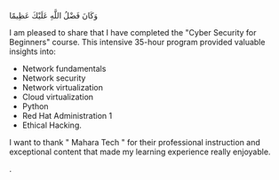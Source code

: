
وَكَانَ فَضْلُ اللَّهِ عَلَيْكَ عَظِيمًا

I am pleased to share that I have completed the "Cyber Security for Beginners" course. This intensive 35-hour program provided valuable insights into:
- Network fundamentals
- Network security
- Network virtualization
- Cloud virtualization
- Python
- Red Hat Administration 1
- Ethical Hacking.

I want to thank " Mahara Tech " for their professional instruction and exceptional content that made my learning experience really enjoyable.

.